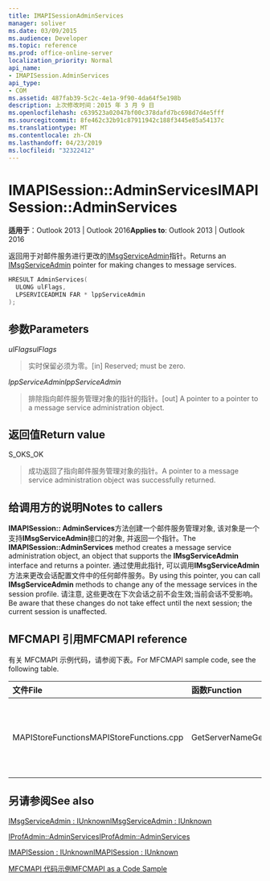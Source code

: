 ```yaml
---
title: IMAPISessionAdminServices
manager: soliver
ms.date: 03/09/2015
ms.audience: Developer
ms.topic: reference
ms.prod: office-online-server
localization_priority: Normal
api_name:
- IMAPISession.AdminServices
api_type:
- COM
ms.assetid: 487fab39-5c2c-4e1a-9f90-4da64f5e198b
description: 上次修改时间：2015 年 3 月 9 日
ms.openlocfilehash: c639523a02047bf00c378dafd7bc698d7d4e5fff
ms.sourcegitcommit: 8fe462c32b91c87911942c188f3445e85a54137c
ms.translationtype: MT
ms.contentlocale: zh-CN
ms.lasthandoff: 04/23/2019
ms.locfileid: "32322412"
---
```

# <a name="imapisessionadminservices"></a><span data-ttu-id="b2e9b-103">IMAPISession::AdminServices</span><span class="sxs-lookup"><span data-stu-id="b2e9b-103">IMAPISession::AdminServices</span></span>

  
  
<span data-ttu-id="b2e9b-104">**适用于**：Outlook 2013 | Outlook 2016</span><span class="sxs-lookup"><span data-stu-id="b2e9b-104">**Applies to**: Outlook 2013 | Outlook 2016</span></span> 
  
<span data-ttu-id="b2e9b-105">返回用于对邮件服务进行更改的[IMsgServiceAdmin](imsgserviceadminiunknown.md)指针。</span><span class="sxs-lookup"><span data-stu-id="b2e9b-105">Returns an [IMsgServiceAdmin](imsgserviceadminiunknown.md) pointer for making changes to message services.</span></span> 
  
```cpp
HRESULT AdminServices(
  ULONG ulFlags,
  LPSERVICEADMIN FAR * lppServiceAdmin
);
```

## <a name="parameters"></a><span data-ttu-id="b2e9b-106">参数</span><span class="sxs-lookup"><span data-stu-id="b2e9b-106">Parameters</span></span>

 <span data-ttu-id="b2e9b-107">_ulFlags_</span><span class="sxs-lookup"><span data-stu-id="b2e9b-107">_ulFlags_</span></span>
  
> <span data-ttu-id="b2e9b-108">实时保留必须为零。</span><span class="sxs-lookup"><span data-stu-id="b2e9b-108">[in] Reserved; must be zero.</span></span>
    
 <span data-ttu-id="b2e9b-109">_lppServiceAdmin_</span><span class="sxs-lookup"><span data-stu-id="b2e9b-109">_lppServiceAdmin_</span></span>
  
> <span data-ttu-id="b2e9b-110">排除指向邮件服务管理对象的指针的指针。</span><span class="sxs-lookup"><span data-stu-id="b2e9b-110">[out] A pointer to a pointer to a message service administration object.</span></span>
    
## <a name="return-value"></a><span data-ttu-id="b2e9b-111">返回值</span><span class="sxs-lookup"><span data-stu-id="b2e9b-111">Return value</span></span>

<span data-ttu-id="b2e9b-112">S_OK</span><span class="sxs-lookup"><span data-stu-id="b2e9b-112">S_OK</span></span> 
  
> <span data-ttu-id="b2e9b-113">成功返回了指向邮件服务管理对象的指针。</span><span class="sxs-lookup"><span data-stu-id="b2e9b-113">A pointer to a message service administration object was successfully returned.</span></span>
    
## <a name="notes-to-callers"></a><span data-ttu-id="b2e9b-114">给调用方的说明</span><span class="sxs-lookup"><span data-stu-id="b2e9b-114">Notes to callers</span></span>

<span data-ttu-id="b2e9b-115">**IMAPISession:: AdminServices**方法创建一个邮件服务管理对象, 该对象是一个支持**IMsgServiceAdmin**接口的对象, 并返回一个指针。</span><span class="sxs-lookup"><span data-stu-id="b2e9b-115">The **IMAPISession::AdminServices** method creates a message service administration object, an object that supports the **IMsgServiceAdmin** interface and returns a pointer.</span></span> <span data-ttu-id="b2e9b-116">通过使用此指针, 可以调用**IMsgServiceAdmin**方法来更改会话配置文件中的任何邮件服务。</span><span class="sxs-lookup"><span data-stu-id="b2e9b-116">By using this pointer, you can call **IMsgServiceAdmin** methods to change any of the message services in the session profile.</span></span> <span data-ttu-id="b2e9b-117">请注意, 这些更改在下次会话之前不会生效;当前会话不受影响。</span><span class="sxs-lookup"><span data-stu-id="b2e9b-117">Be aware that these changes do not take effect until the next session; the current session is unaffected.</span></span> 
  
## <a name="mfcmapi-reference"></a><span data-ttu-id="b2e9b-118">MFCMAPI 引用</span><span class="sxs-lookup"><span data-stu-id="b2e9b-118">MFCMAPI reference</span></span>

<span data-ttu-id="b2e9b-119">有关 MFCMAPI 示例代码，请参阅下表。</span><span class="sxs-lookup"><span data-stu-id="b2e9b-119">For MFCMAPI sample code, see the following table.</span></span>
  
|<span data-ttu-id="b2e9b-120">**文件**</span><span class="sxs-lookup"><span data-stu-id="b2e9b-120">**File**</span></span>|<span data-ttu-id="b2e9b-121">**函数**</span><span class="sxs-lookup"><span data-stu-id="b2e9b-121">**Function**</span></span>|<span data-ttu-id="b2e9b-122">**备注**</span><span class="sxs-lookup"><span data-stu-id="b2e9b-122">**Comment**</span></span>|
|:-----|:-----|:-----|
|<span data-ttu-id="b2e9b-123">MAPIStoreFunctions</span><span class="sxs-lookup"><span data-stu-id="b2e9b-123">MAPIStoreFunctions.cpp</span></span>  <br/> |<span data-ttu-id="b2e9b-124">GetServerName</span><span class="sxs-lookup"><span data-stu-id="b2e9b-124">GetServerName</span></span>  <br/> |<span data-ttu-id="b2e9b-125">MFCMAPI 使用**IMAPISession:: AdminServices**方法访问配置文件以读取服务器名称。</span><span class="sxs-lookup"><span data-stu-id="b2e9b-125">MFCMAPI uses the **IMAPISession::AdminServices** method to access the profile to read the server name.</span></span>  <br/> |
   
## <a name="see-also"></a><span data-ttu-id="b2e9b-126">另请参阅</span><span class="sxs-lookup"><span data-stu-id="b2e9b-126">See also</span></span>



[<span data-ttu-id="b2e9b-127">IMsgServiceAdmin : IUnknown</span><span class="sxs-lookup"><span data-stu-id="b2e9b-127">IMsgServiceAdmin : IUnknown</span></span>](imsgserviceadminiunknown.md)
  
[<span data-ttu-id="b2e9b-128">IProfAdmin::AdminServices</span><span class="sxs-lookup"><span data-stu-id="b2e9b-128">IProfAdmin::AdminServices</span></span>](iprofadmin-adminservices.md)
  
[<span data-ttu-id="b2e9b-129">IMAPISession : IUnknown</span><span class="sxs-lookup"><span data-stu-id="b2e9b-129">IMAPISession : IUnknown</span></span>](imapisessioniunknown.md)


[<span data-ttu-id="b2e9b-130">MFCMAPI 代码示例</span><span class="sxs-lookup"><span data-stu-id="b2e9b-130">MFCMAPI as a Code Sample</span></span>](mfcmapi-as-a-code-sample.md)

